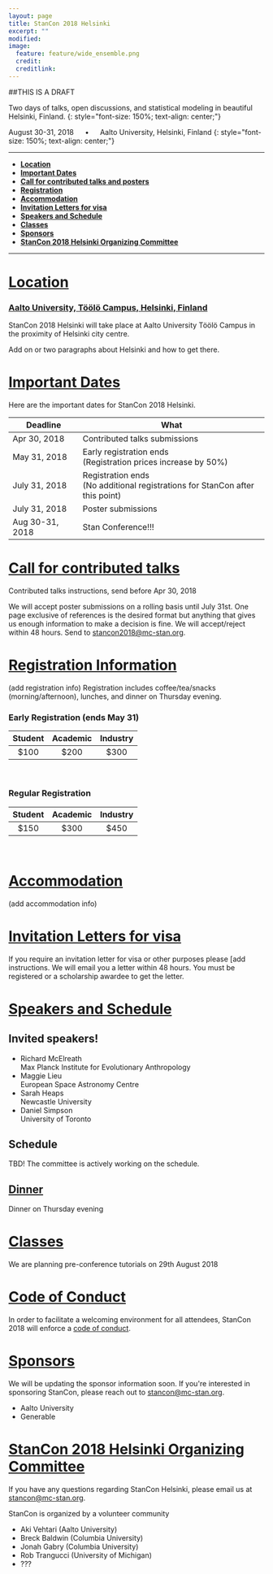 ```yaml
---
layout: page
title: StanCon 2018 Helsinki
excerpt: ""
modified:
image:
  feature: feature/wide_ensemble.png
  credit:
  creditlink:
---
```


##THIS IS A DRAFT

Two days of talks, open discussions, and statistical modeling in beautiful Helsinki, Finland.
{: style="font-size: 150%; text-align: center;"}

August 30-31, 2018 	&emsp; &bull; &emsp; Aalto University, Helsinki, Finland
{: style="font-size: 150%; text-align: center;"}

------
- [**Location**](#location)
- [**Important Dates**](#important-dates)
- [**Call for contributed talks and posters**](#call)
- [**Registration**](#registration-information)
- [**Accommodation**](#accommodation)
- [**Invitation Letters for visa**](#letter)
- [**Speakers and Schedule**](#speakers-and-schedule)
- [**Classes**](#classes)
- [**Sponsors**](#sponsors)
- [**StanCon 2018 Helsinki Organizing Committee**](#committee)


------

# [Location](#location)

### [Aalto University, Töölö Campus, Helsinki, Finland](http://biz.aalto.fi/en/campus/toolo/)

StanCon 2018 Helsinki will take place at Aalto University Töölö Campus in the proximity of Helsinki city centre. 

Add on or two paragraphs about Helsinki and how to get there.

# [Important Dates](#important-dates)

Here are the important dates for StanCon 2018 Helsinki. 

| Deadline | What |
|------|--------|
| Apr 30, 2018 | Contributed talks submissions |
| May 31, 2018 | Early registration ends <br> (Registration prices increase by 50%) |
| July 31, 2018| Registration ends <br> (No additional registrations for StanCon after this point) |
| July 31, 2018| Poster submissions |
| Aug 30-31, 2018 | Stan Conference!!! |


# [Call for contributed talks](#call)

Contributed talks instructions, send before Apr 30, 2018

We will accept poster submissions on a rolling basis until July 31st. One page exclusive of references is the desired format but anything that gives us enough information to make a decision is fine. We will accept/reject within 48 hours. Send to  stancon2018@mc-stan.org. 


# [Registration Information](#registration-information)

(add registration info)
Registration includes coffee/tea/snacks (morning/afternoon), lunches, and dinner on Thursday evening.

### Early Registration (ends May 31)


| Student | Academic | Industry |
|:------:|:------:|:------:|
| $100 | $200 | $300 |

<br>

### Regular Registration

| Student | Academic | Industry |
|:------:|:------:|:------:|
| $150 | $300 | $450 |

<br>

# [Accommodation](#accommodation)

(add accommodation info)

# [Invitation Letters for visa](#letter)

If you require an invitation letter for visa or other purposes please [add instructions. We will email you a letter within 48 hours. You must be registered or a scholarship awardee to get the letter.

# [Speakers and Schedule](#speakers-and-schedule)

## Invited speakers!

* Richard McElreath <br> Max Planck Institute for Evolutionary Anthropology
* Maggie Lieu <br>European Space Astronomy Centre
* Sarah Heaps <br> Newcastle University
* Daniel Simpson <br> University of Toronto

## Schedule

TBD! The committee is actively working on the schedule.

## [Dinner](#dinner)

Dinner on Thursday evening

# [Classes](#classes)

We are planning pre-conference tutorials on 29th August 2018

# [Code of Conduct](#code-of-conduct)

In order to facilitate a welcoming environment for all attendees, StanCon 2018
will enforce a [code of conduct](/events/stancon2018/stancon-code_of_conduct.html).


# [Sponsors](#sponsors)

We will be updating the sponsor information soon. If you're interested in sponsoring StanCon, please reach out to [stancon@mc-stan.org](mailto:stancon@mc-stan.org).

* Aalto University
* Generable

<!-- We thank our wonderful sponsors this year! -->


# <a name="committee"></a> [StanCon 2018 Helsinki Organizing Committee](#committee)

If you have any questions regarding StanCon Helsinki, please email us at [stancon@mc-stan.org](stancon@mc-stan.org).

StanCon is organized by a volunteer community

- Aki Vehtari (Aalto University)
- Breck Baldwin (Columbia University)
- Jonah Gabry (Columbia University)
- Rob Trangucci (University of Michigan)
- ???

